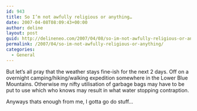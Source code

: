 ```yaml
---
id: 943
title: So I’m not awfully religious or anything…
date: 2007-04-08T08:09:43+00:00
author: deline
layout: post
guid: http://delineneo.com/2007/04/08/so-im-not-awfully-religious-or-anything/
permalink: /2007/04/so-im-not-awfully-religious-or-anything/
categories:
  - General
---
```

But let&#8217;s all pray that the weather stays fine-ish for the next 2 days. Off on a overnight camping/hiking/walking expedition somewhere in the Lower Blue Mountains. Otherwise my nifty utilisation of garbage bags may have to be put to use which who knows may result in what water stopping contraption.

Anyways thats enough from me, I gotta go do stuff&#8230;
